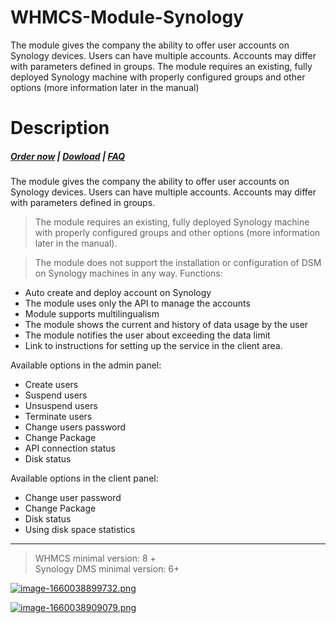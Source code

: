 # WHMCS-Module-Synology
The module gives the company the ability to offer user accounts on Synology devices. Users can have multiple accounts. Accounts may differ with parameters defined in groups.
The module requires an existing, fully deployed Synology machine with properly configured groups and other options (more information later in the manual)
# Description

#####  [Order now](https://puqcloud.com/index.php?rp=/store/whmcs-module-synology) | [Dowload](https://download.puqcloud.com/WHMCS/servers/PUQ_WHMCS-Synology/) | [FAQ](https://faq.puqcloud.com/)

The module gives the company the ability to offer user accounts on Synology devices. Users can have multiple accounts. Accounts may differ with parameters defined in groups.

>The module requires an existing, fully deployed Synology machine with properly configured groups and other options (more information later in the manual).

>The module does not support the installation or configuration of DSM on Synology machines in any way.
Functions:

- Auto create and deploy account on Synology
- The module uses only the API to manage the accounts
- Module supports multilingualism
- The module shows the current and history of data usage by the user
- The module notifies the user about exceeding the data limit
- Link to instructions for setting up the service in the client area.

Available options in the admin panel:

- Create users
- Suspend users
- Unsuspend users
- Terminate users
- Change users password
- Change Package
- API connection status
- Disk status

Available options in the client panel:

- Change user password
- Change Package
- Disk status
- Using disk space statistics


- - - - - -

>WHMCS minimal version: 8 +  
Synology DMS minimal version: 6+

[![image-1660038899732.png](https://doc.puq.info/uploads/images/gallery/2022-08/scaled-1680-/image-1660038899732.png)](https://doc.puq.info/uploads/images/gallery/2022-08/image-1660038899732.png)

[![image-1660038909079.png](https://doc.puq.info/uploads/images/gallery/2022-08/scaled-1680-/image-1660038909079.png)](https://doc.puq.info/uploads/images/gallery/2022-08/image-1660038909079.png)
